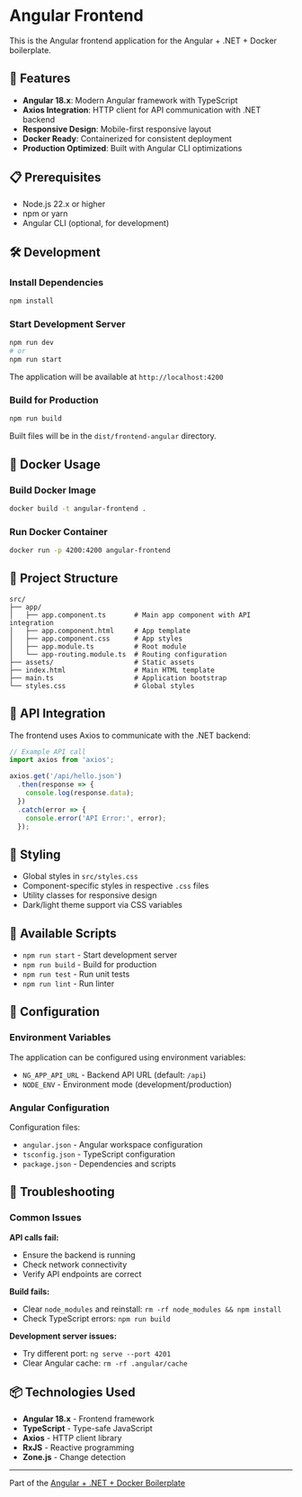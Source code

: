 # Angular Frontend

This is the Angular frontend application for the Angular + .NET + Docker boilerplate.

## 🚀 Features

- **Angular 18.x**: Modern Angular framework with TypeScript
- **Axios Integration**: HTTP client for API communication with .NET backend
- **Responsive Design**: Mobile-first responsive layout
- **Docker Ready**: Containerized for consistent deployment
- **Production Optimized**: Built with Angular CLI optimizations

## 📋 Prerequisites

- Node.js 22.x or higher
- npm or yarn
- Angular CLI (optional, for development)

## 🛠 Development

### Install Dependencies

```bash
npm install
```

### Start Development Server

```bash
npm run dev
# or
npm run start
```

The application will be available at `http://localhost:4200`

### Build for Production

```bash
npm run build
```

Built files will be in the `dist/frontend-angular` directory.

## 🐳 Docker Usage

### Build Docker Image

```bash
docker build -t angular-frontend .
```

### Run Docker Container

```bash
docker run -p 4200:4200 angular-frontend
```

## 📁 Project Structure

```
src/
├── app/
│   ├── app.component.ts       # Main app component with API integration
│   ├── app.component.html     # App template
│   ├── app.component.css      # App styles
│   ├── app.module.ts          # Root module
│   └── app-routing.module.ts  # Routing configuration
├── assets/                    # Static assets
├── index.html                 # Main HTML template
├── main.ts                    # Application bootstrap
└── styles.css                 # Global styles
```

## 🔌 API Integration

The frontend uses Axios to communicate with the .NET backend:

```typescript
// Example API call
import axios from 'axios';

axios.get('/api/hello.json')
  .then(response => {
    console.log(response.data);
  })
  .catch(error => {
    console.error('API Error:', error);
  });
```

## 🎨 Styling

- Global styles in `src/styles.css`
- Component-specific styles in respective `.css` files
- Utility classes for responsive design
- Dark/light theme support via CSS variables

## 📝 Available Scripts

- `npm run start` - Start development server
- `npm run build` - Build for production
- `npm run test` - Run unit tests
- `npm run lint` - Run linter

## 🔧 Configuration

### Environment Variables

The application can be configured using environment variables:

- `NG_APP_API_URL` - Backend API URL (default: `/api`)
- `NODE_ENV` - Environment mode (development/production)

### Angular Configuration

Configuration files:
- `angular.json` - Angular workspace configuration
- `tsconfig.json` - TypeScript configuration
- `package.json` - Dependencies and scripts

## 🐛 Troubleshooting

### Common Issues

**API calls fail:**
- Ensure the backend is running
- Check network connectivity
- Verify API endpoints are correct

**Build fails:**
- Clear `node_modules` and reinstall: `rm -rf node_modules && npm install`
- Check TypeScript errors: `npm run build`

**Development server issues:**
- Try different port: `ng serve --port 4201`
- Clear Angular cache: `rm -rf .angular/cache`

## 📦 Technologies Used

- **Angular 18.x** - Frontend framework
- **TypeScript** - Type-safe JavaScript
- **Axios** - HTTP client library
- **RxJS** - Reactive programming
- **Zone.js** - Change detection

---

Part of the [Angular + .NET + Docker Boilerplate](https://github.com/iairu/angular-dotnet-docker-boilerplate)